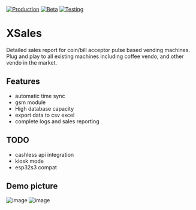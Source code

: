 
[![Production](https://img.shields.io/badge/Production%3F-no-red.svg)](https://bitbucket.org/lbesson/ansi-colors) [![Beta](https://img.shields.io/badge/Alpha%3F-yes-green.svg)](https://GitHub.com/Naereen/StrapDown.js/graphs/commit-activity) [![Testing](https://img.shields.io/badge/Testing%3F-yes-green.svg)](https://GitHub.com/Naereen/StrapDown.js/graphs/commit-activity)

# XSales
Detailed sales report for coin/bill acceptor pulse based vending machines. Plug and play to all existing machines including coffee vendo, and other vendo in the market.

## Features
- automatic time sync
- gsm module
- High database capacity
- export data to csv excel
- complete logs and sales reporting

## TODO
- cashless api integration
- kiosk mode
- esp32s3 compat

## Demo picture
![image](https://github.com/user-attachments/assets/2cbfeedc-9f16-4200-bf17-180c714b4de3)
![image](https://github.com/user-attachments/assets/5c3219c1-db7f-440d-a608-ee6177e7dc1e)

